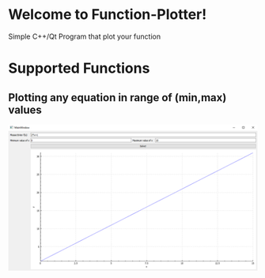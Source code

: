 # Welcome to Function-Plotter!

Simple C++/Qt Program that plot your function



# Supported Functions



## Plotting any equation in range of (min,max) values


![](images/1.png)
